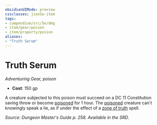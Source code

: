 ```yaml
---
obsidianUIMode: preview
cssclasses: json5e-item
tags:
- compendium/src/5e/dmg
- item/gear/poison
- item/property/poison
aliases: 
- "Truth Serum"
---
```

# Truth Serum
*Adventuring Gear, poison*  

- **Cost**: 150 gp

A creature subjected to this poison must succeed on a DC 11 Constitution saving throw or become [poisoned](/Systems/5e/rules/conditions.md#poisoned) for 1 hour. The [poisoned](/Systems/5e/rules/conditions.md#poisoned) creature can't knowingly speak a lie, as if under the effect of a [zone of truth](/Systems/5e/spells/zone-of-truth.md) spell.

*Source: Dungeon Master's Guide p. 258. Available in the SRD.*